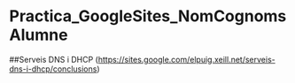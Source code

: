 # Practica_GoogleSites_NomCognomsAlumne
##Serveis DNS i DHCP
(https://sites.google.com/elpuig.xeill.net/serveis-dns-i-dhcp/conclusions)
